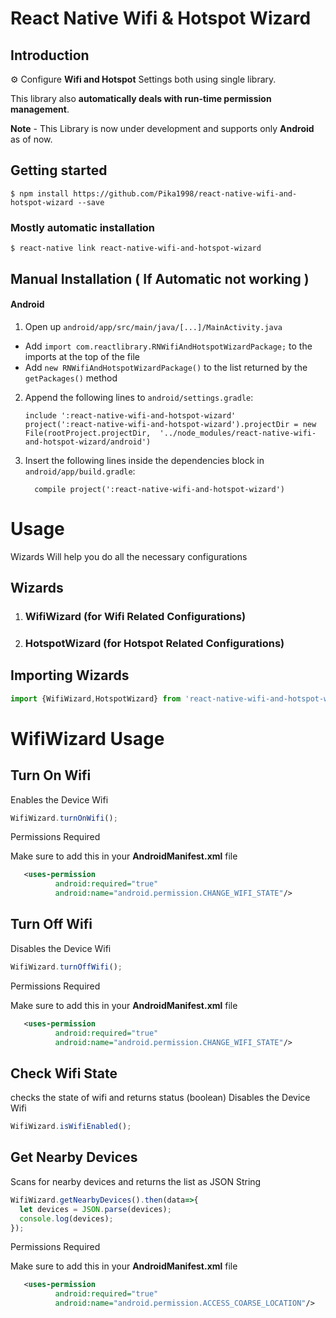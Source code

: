 
# React Native Wifi & Hotspot Wizard

## Introduction

⚙️ Configure **Wifi and Hotspot** Settings both using single library. 

This library also **automatically deals with run-time permission management**.

**Note** - This Library is now under development and supports only **Android** as of now.

## Getting started

`$ npm install https://github.com/Pika1998/react-native-wifi-and-hotspot-wizard --save`

### Mostly automatic installation

`$ react-native link react-native-wifi-and-hotspot-wizard`


## Manual Installation ( If Automatic not working )

#### Android

1. Open up `android/app/src/main/java/[...]/MainActivity.java`
  - Add `import com.reactlibrary.RNWifiAndHotspotWizardPackage;` to the imports at the top of the file
  - Add `new RNWifiAndHotspotWizardPackage()` to the list returned by the `getPackages()` method
2. Append the following lines to `android/settings.gradle`:
  	```
  	include ':react-native-wifi-and-hotspot-wizard'
  	project(':react-native-wifi-and-hotspot-wizard').projectDir = new File(rootProject.projectDir, 	'../node_modules/react-native-wifi-and-hotspot-wizard/android')
  	```
3. Insert the following lines inside the dependencies block in `android/app/build.gradle`:
  	```
      compile project(':react-native-wifi-and-hotspot-wizard')
  	```


# Usage

Wizards Will help you do all the necessary configurations

##  Wizards
1. ###  **WifiWizard** (for Wifi Related Configurations)
2. ### **HotspotWizard** (for Hotspot Related Configurations)

## Importing Wizards
```javascript
import {WifiWizard,HotspotWizard} from 'react-native-wifi-and-hotspot-wizard';
```

# WifiWizard Usage

## Turn On Wifi

Enables the Device Wifi 
```javascript
WifiWizard.turnOnWifi();
```

Permissions Required

Make sure to add this in your **AndroidManifest.xml** file
```xml
   <uses-permission
          android:required="true"
          android:name="android.permission.CHANGE_WIFI_STATE"/>
```
## Turn Off Wifi
Disables the Device Wifi 
```javascript
WifiWizard.turnOffWifi();
```

Permissions Required

Make sure to add this in your **AndroidManifest.xml** file
```xml
   <uses-permission
          android:required="true"
          android:name="android.permission.CHANGE_WIFI_STATE"/>
```

## Check Wifi State

checks the state of wifi and returns status (boolean)
Disables the Device Wifi 

```javascript
WifiWizard.isWifiEnabled();
```



## Get Nearby Devices

Scans for nearby devices and returns the list as JSON String
```javascript
WifiWizard.getNearbyDevices().then(data=>{
  let devices = JSON.parse(devices);
  console.log(devices);
});
```

Permissions Required


Make sure to add this in your **AndroidManifest.xml** file
```xml
   <uses-permission
          android:required="true"
          android:name="android.permission.ACCESS_COARSE_LOCATION"/>
```